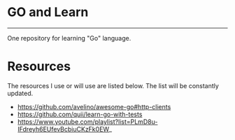 # GO and Learn
---

One repository for learning "Go" language.

# Resources

The resources I use or will use are listed below. The list will be constantly updated.

   * https://github.com/avelino/awesome-go#http-clients
   * https://github.com/quii/learn-go-with-tests
   * https://www.youtube.com/playlist?list=PLmD8u-IFdreyh6EUfevBcbiuCKzFk0EW_
